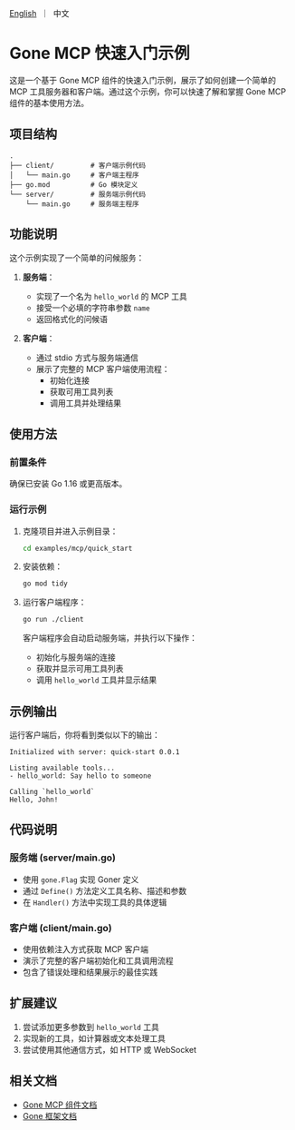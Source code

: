 [//]: # (desc: MCP 服务 快速入门示例)

<p>
    <a href="README.md">English</a>&nbsp ｜&nbsp 中文
</p>

# Gone MCP 快速入门示例

这是一个基于 Gone MCP 组件的快速入门示例，展示了如何创建一个简单的 MCP 工具服务器和客户端。通过这个示例，你可以快速了解和掌握 Gone MCP 组件的基本使用方法。

## 项目结构

```
.
├── client/         # 客户端示例代码
│   └── main.go     # 客户端主程序
├── go.mod          # Go 模块定义
└── server/         # 服务端示例代码
    └── main.go     # 服务端主程序
```

## 功能说明

这个示例实现了一个简单的问候服务：

1. **服务端**：
   - 实现了一个名为 `hello_world` 的 MCP 工具
   - 接受一个必填的字符串参数 `name`
   - 返回格式化的问候语

2. **客户端**：
   - 通过 stdio 方式与服务端通信
   - 展示了完整的 MCP 客户端使用流程：
     - 初始化连接
     - 获取可用工具列表
     - 调用工具并处理结果

## 使用方法

### 前置条件

确保已安装 Go 1.16 或更高版本。

### 运行示例

1. 克隆项目并进入示例目录：
   ```bash
   cd examples/mcp/quick_start
   ```

2. 安装依赖：
   ```bash
   go mod tidy
   ```

3. 运行客户端程序：
   ```bash
   go run ./client
   ```

   客户端程序会自动启动服务端，并执行以下操作：
   - 初始化与服务端的连接
   - 获取并显示可用工具列表
   - 调用 `hello_world` 工具并显示结果

## 示例输出

运行客户端后，你将看到类似以下的输出：

```
Initialized with server: quick-start 0.0.1

Listing available tools...
- hello_world: Say hello to someone

Calling `hello_world`
Hello, John!
```

## 代码说明

### 服务端 (server/main.go)

- 使用 `gone.Flag` 实现 Goner 定义
- 通过 `Define()` 方法定义工具名称、描述和参数
- 在 `Handler()` 方法中实现工具的具体逻辑

### 客户端 (client/main.go)

- 使用依赖注入方式获取 MCP 客户端
- 演示了完整的客户端初始化和工具调用流程
- 包含了错误处理和结果展示的最佳实践

## 扩展建议

1. 尝试添加更多参数到 `hello_world` 工具
2. 实现新的工具，如计算器或文本处理工具
3. 尝试使用其他通信方式，如 HTTP 或 WebSocket

## 相关文档

- [Gone MCP 组件文档](../../../mcp)
- [Gone 框架文档](https://github.com/gone-io/gone)